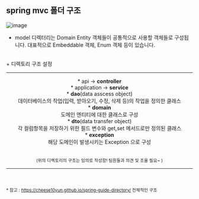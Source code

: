## spring mvc 폴더 구조

![image](https://user-images.githubusercontent.com/30086555/159111589-9773b6d6-39a6-4304-8303-cf00b608f16f.png)
+ model 디렉터리는 Domain Entity 객체들이 공통적으로 사용할 객체들로 구성됩니다. 대표적으로 Embeddable 객체, Enum 객체 등이 있습니다.
<br>
+ 디렉토리 구조 설정  

<hr width = "100%" color = "grey" >
<div align="center">
* api -> <b>controller</b><br>
* application -> <b>service</b><br>
* <b>dao</b>(data asscess object)<br>
데이터베이스의 작업(입력, 받아오기, 수정, 삭제 등)의 작업을 정의한 클래스  <br>
* <b>domain</b><br>
도메인 엔티티에 대한 클래스로 구성  <br>
* <b>dto</b>(data transfer object)  <br>
각 컬럼항목을 저장하기 위한 필드 변수와 get,set 메서드로만 정의된 클래스  <br>
* <b>exception</b><br>
해당 도메인이 발생시키는 Exception 으로 구성  <br>
</div>
<br>

<p align="center"><small>(위의 디렉토리의 구조는 임의로 작성함! 팀원들과 의견 및 조율 필요~ )</small></p>
<hr width = "100%" color = "grey" align="center" style="margin: auto;">

<br>
<br>

<small>* 참고 : https://cheese10yun.github.io/spring-guide-directory/   전체적인 구조</small>
